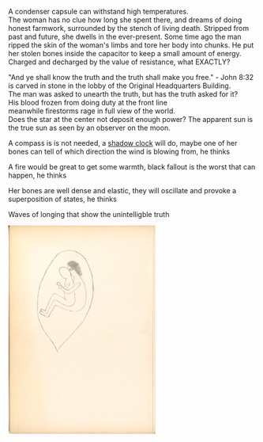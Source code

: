 A condenser capsule can withstand high temperatures.           
The woman has no clue how long she spent there,
and dreams of doing honest farmwork,
surrounded by the stench of living death.
Stripped from past and future, she dwells in the ever-present. 
Some time ago the man ripped the skin of the woman's limbs and tore her body into chunks. He put her stolen bones inside the capacitor to keep a small amount of energy. 
Charged and decharged by the value of resistance, what EXACTLY?  

"And ye shall know the truth and the truth shall make you free." - John 8:32<br>
is carved in stone in the lobby of the Original Headquarters Building.<br>
The man was asked to unearth the truth, but has the truth asked for it?<br> 
His blood frozen from doing duty at the front line<br> 
meanwhile firestorms rage in full view of the world.<br> 
Does the star at the center not deposit enough power? 
The apparent sun is the true sun as seen by an observer on the moon.

A compass is is not needed, a [shadow clock](https://www.instagram.com/p/B3vDsDqIvt5/) will do, maybe one of her bones can tell of which direction the wind is blowing from, he thinks

A fire would be great to get some warmth, black fallout is the worst that can happen, he thinks 

Her bones are well dense and elastic, 
they will oscillate and provoke a superposition of states, he thinks

Waves of longing that show the unintelligble truth

![](https://github.com/the-vtex-files/the-vtex-files.github.io/blob/master/images/psychedelic_epiphany-thumb.jpg)


